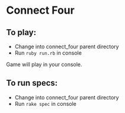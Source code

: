 # Connect Four

## To play:
- Change into connect_four parent directory
- Run `ruby run.rb` in console

Game will play in your console.

## To run specs:
- Change into connect_four parent directory
- Run `rake spec` in console